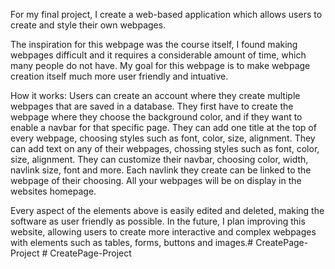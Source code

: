 For my final project, I create a web-based application which allows users to create and style their own webpages.

The inspiration for this webpage was the course itself, I found making webpages difficult and it requires a considerable amount of time, which many people do not have.
My goal for this webpage is to make webpage creation itself much more user friendly and intuative.

How it works:
Users can create an account where they create multiple webpages that are saved in a database.
They first have to create the webpage where they choose the background color, and if they want to enable a navbar for that specific page.
They can add one title at the top of every webpage, choosing styles such as font, color, size, alignment.
They can add text on any of their webpages, chossing styles such as font, color, size, alignment.
They can customize their navbar, choosing color, width, navlink size, font and more.
Each navlink they create can be linked to the webpage of their choosing.
All your webpages will be on display in the websites homepage.

Every aspect of the elements above is easily edited and deleted, making the software as user friendly as possible.
In the future, I plan improving this website, allowing users to create more interactive and complex webpages with elements such as tables, forms, buttons and images.#   C r e a t e P a g e - P r o j e c t  
 #   C r e a t e P a g e - P r o j e c t  
 